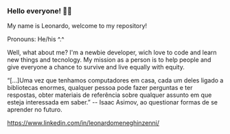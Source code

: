 <h3>Hello everyone! 👻👻</h3>
<p>My name is Leonardo, welcome to my repository!<p>

Pronouns: He/his  ^.^

<p>
 Well, what about me?
I'm a newbie developer, wich love to code and learn new things and tecnology.
My mission as a person is to help people and give everyone a chance to survive and live equally with equity.
</p>

<footer>“[…]Uma vez que tenhamos computadores em casa, cada um deles ligado a bibliotecas enormes, 
qualquer pessoa pode fazer perguntas e ter respostas, obter materiais de referência sobre qualquer assunto em que esteja interessada em saber.”
-- Isaac Asimov, ao questionar formas de se aprender no futuro.
 </footer>

https://www.linkedin.com/in/leonardomeneghinzenni/
 
 
